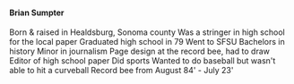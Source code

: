 #### Brian Sumpter
Born & raised in Healdsburg, Sonoma county
Was a stringer in high school for the local paper
Graduated high school in 79
Went to SFSU
Bachelors in history
Minor in journalism
Page design at the record bee, had to draw
Editor of high school paper
Did sports
Wanted to do baseball but wasn't able to hit a curveball
Record bee from August 84' - July 23'
